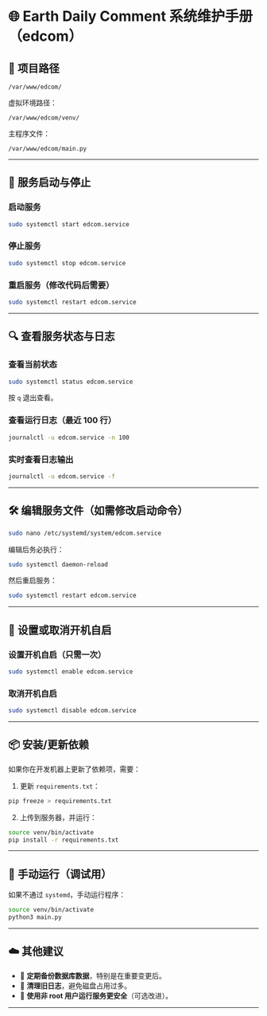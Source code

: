 # 🌐 Earth Daily Comment 系统维护手册（edcom）

## 📁 项目路径

```
/var/www/edcom/
```

虚拟环境路径：

```
/var/www/edcom/venv/
```

主程序文件：

```
/var/www/edcom/main.py
```

---

## 🚀 服务启动与停止

### 启动服务

```bash
sudo systemctl start edcom.service
```

### 停止服务

```bash
sudo systemctl stop edcom.service
```

### 重启服务（修改代码后需要）

```bash
sudo systemctl restart edcom.service
```

---

## 🔍 查看服务状态与日志

### 查看当前状态

```bash
sudo systemctl status edcom.service
```

按 `q` 退出查看。

### 查看运行日志（最近 100 行）

```bash
journalctl -u edcom.service -n 100
```

### 实时查看日志输出

```bash
journalctl -u edcom.service -f
```

---

## 🛠️ 编辑服务文件（如需修改启动命令）

```bash
sudo nano /etc/systemd/system/edcom.service
```

编辑后务必执行：

```bash
sudo systemctl daemon-reload
```

然后重启服务：

```bash
sudo systemctl restart edcom.service
```

---

## 🔄 设置或取消开机自启

### 设置开机自启（只需一次）

```bash
sudo systemctl enable edcom.service
```

### 取消开机自启

```bash
sudo systemctl disable edcom.service
```

---

## 📦 安装/更新依赖

如果你在开发机器上更新了依赖项，需要：

1. 更新 `requirements.txt`：

```bash
pip freeze > requirements.txt
```

2. 上传到服务器，并运行：

```bash
source venv/bin/activate
pip install -r requirements.txt
```

---

## 🧪 手动运行（调试用）

如果不通过 `systemd`，手动运行程序：

```bash
source venv/bin/activate
python3 main.py
```

---

## ☁️ 其他建议

* 💾 **定期备份数据库数据**，特别是在重要变更后。
* 🧹 **清理旧日志**，避免磁盘占用过多。
* 👷 **使用非 root 用户运行服务更安全**（可选改进）。

---

